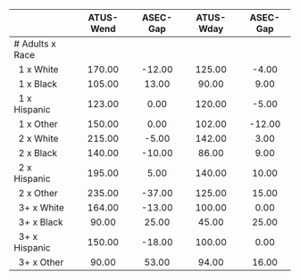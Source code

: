 
|                      |    ATUS-Wend |     ASEC-Gap |    ATUS-Wday |     ASEC-Gap |
| -------------------- | :----------: | :----------: | :----------: | :----------: |
| # Adults x Race      |              |              |              |              |
| &nbsp;&nbsp;1 x White |       170.00 |       -12.00 |       125.00 |        -4.00 |
| &nbsp;&nbsp;1 x Black |       105.00 |        13.00 |        90.00 |         9.00 |
| &nbsp;&nbsp;1 x Hispanic |       123.00 |         0.00 |       120.00 |        -5.00 |
| &nbsp;&nbsp;1 x Other |       150.00 |         0.00 |       102.00 |       -12.00 |
| &nbsp;&nbsp;2 x White |       215.00 |        -5.00 |       142.00 |         3.00 |
| &nbsp;&nbsp;2 x Black |       140.00 |       -10.00 |        86.00 |         9.00 |
| &nbsp;&nbsp;2 x Hispanic |       195.00 |         5.00 |       140.00 |        10.00 |
| &nbsp;&nbsp;2 x Other |       235.00 |       -37.00 |       125.00 |        15.00 |
| &nbsp;&nbsp;3+ x White |       164.00 |       -13.00 |       100.00 |         0.00 |
| &nbsp;&nbsp;3+ x Black |        90.00 |        25.00 |        45.00 |        25.00 |
| &nbsp;&nbsp;3+ x Hispanic |       150.00 |       -18.00 |       100.00 |         0.00 |
| &nbsp;&nbsp;3+ x Other |        90.00 |        53.00 |        94.00 |        16.00 |


